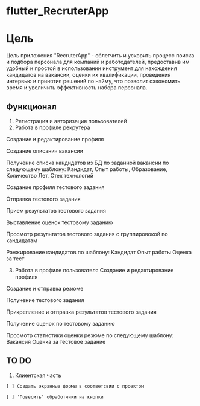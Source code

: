 
# flutter_RecruterApp

# Цель
Цель приложения "RecruterApp" - облегчить и ускорить процесс поиска и подбора персонала для компаний и работодателей, предоставив им удобный и простой в использовании инструмент для нахождения кандидатов на вакансии, оценки их квалификации, проведения интервью и принятия решений по найму, что позволит сэкономить время и увеличить эффективность набора персонала.

## Функционал

1. Регистрация и авторизация пользователей
2. Работа в профиле рекрутера

  Создание и редактирование профиля
  
  Создание описания вакансии
  
  Получение списка кандидатов из БД по заданной вакансии по следующему шаблону: Кандидат, Опыт работы, Образование, Количество Лет, Стек технологий
  
  Создание профиля тестового задания
  
  Отправка тестового задания
  
  Прием результатов тестового задания
  
  Выставление оценок тестовому заданию
  
  Просмотр результатов тестового задания с группировокой по кандидатам
  
  Ранжирование кандидатов по шаблону: Кандидат Опыт работы Оценка за тест
  
3. Работа в профиле пользователя
  Создание и редактирование профиля
  
  Создание и отправка резюме
  
  Получение тестового задания
  
  Прикрепление и отправка результатов тестового задания
  
  Получение оценок по тестовому заданию
  
  Просмотр статистики оценки резюме по следующему шаблону: Вакансия Оценка за тестовое задание
  
  ## TO DO
  1. Клиентская часть
  
    [ ] Создать экранные формы в соответсвии с проектом
    
    [ ] 'Повесить' обработчики на кнопки
  

